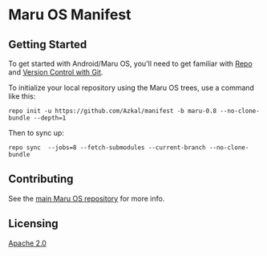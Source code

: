 # Maru OS Manifest

## Getting Started

To get started with Android/Maru OS, you'll need to get familiar with
[Repo](https://source.android.com/source/using-repo.html) and [Version Control
with Git](https://source.android.com/source/version-control.html).

To initialize your local repository using the Maru OS trees, use a command like this:

    repo init -u https://github.com/Azkal/manifest -b maru-0.8 --no-clone-bundle --depth=1

Then to sync up:

    repo sync  --jobs=8 --fetch-submodules --current-branch --no-clone-bundle

## Contributing

See the [main Maru OS repository](https://github.com/maruos/maruos) for more
info.

## Licensing

[Apache 2.0](LICENSE)
